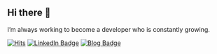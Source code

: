 ## Hi there 👋 

I’m always working to become a developer who is constantly growing.

[![Hits](https://hits.seeyoufarm.com/api/count/incr/badge.svg?url=https%3A%2F%2Fgithub.com%2Fphillip5094&count_bg=%2379C83D&title_bg=%23555555&icon=&icon_color=%23E7E7E7&title=hits&edge_flat=false)](https://hits.seeyoufarm.com) [![LinkedIn Badge](http://img.shields.io/badge/-LinkedIn-0072b1?style=flat&logo=linkedin&link=https://www.linkedin.com/in/philip-chung-05a20419b/)](https://www.linkedin.com/in/philip-chung-05a20419b/) [![Blog Badge](http://img.shields.io/badge/Blog-blue?style=flat&link=https://phillip5094.tistory.com/)](https://phillip5094.tistory.com) 
